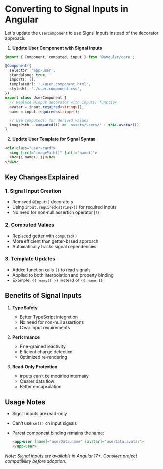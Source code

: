# Converting to Signal Inputs in Angular

Let's update the `UserComponent` to use Signal Inputs instead of the decorator approach:

1. **Update User Component with Signal Inputs**

````typescript
import { Component, computed, input } from '@angular/core';

@Component({
  selector: 'app-user',
  standalone: true,
  imports: [],
  templateUrl: './user.component.html',
  styleUrl: './user.component.css',
})
export class UserComponent {
  // Replace @Input decorator with input() function
  avatar = input.required<string>();
  name = input.required<string>();

  // Use computed() for derived values
  imagePath = computed(() => 'assets/users/' + this.avatar());
}
````

2. **Update User Template for Signal Syntax**

````html
<div class="user-card">
  <img [src]="imagePath()" [alt]="name()">
  <h2>{{ name() }}</h2>
</div>
````

## Key Changes Explained

### 1. Signal Input Creation

- Removed `@Input()` decorators
- Using `input.required<string>()` for required inputs
- No need for non-null assertion operator (`!`)

### 2. Computed Values

- Replaced getter with `computed()`
- More efficient than getter-based approach
- Automatically tracks signal dependencies

### 3. Template Updates

- Added function calls `()` to read signals
- Applied to both interpolation and property binding
- Example: `{{ name() }}` instead of `{{ name }}`

## Benefits of Signal Inputs

1. **Type Safety**
   - Better TypeScript integration
   - No need for non-null assertions
   - Clear input requirements

2. **Performance**
   - Fine-grained reactivity
   - Efficient change detection
   - Optimized re-rendering

3. **Read-Only Protection**
   - Inputs can't be modified internally
   - Clearer data flow
   - Better encapsulation

## Usage Notes

- Signal inputs are read-only
- Can't use `set()` on input signals
- Parent component binding remains the same:

  ```html
  <app-user [name]="userData.name" [avatar]="userData.avatar">
  </app-user>
  ```

*Note: Signal inputs are available in Angular 17+. Consider project compatibility before adoption.*
